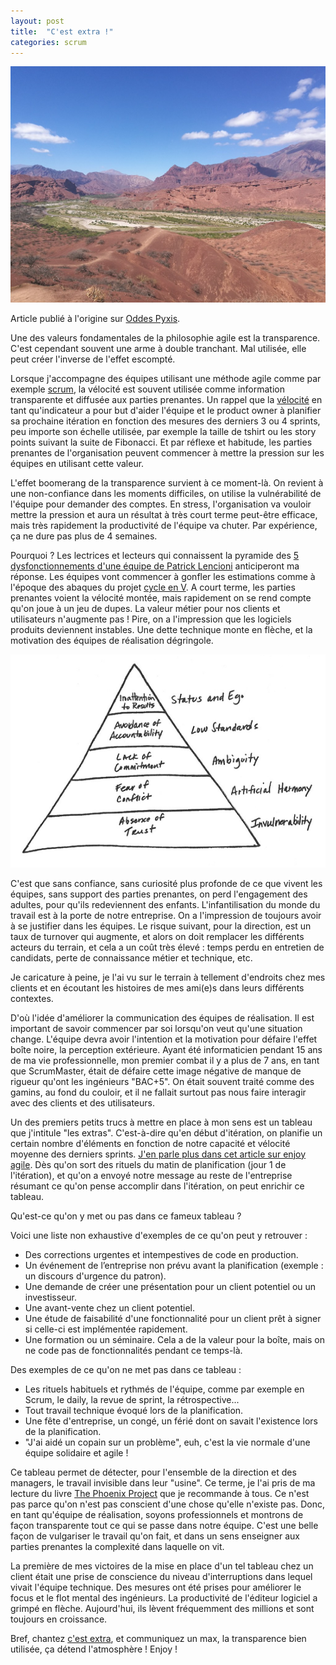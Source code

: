 ```yaml
---
layout: post
title:  "C'est extra !"
categories: scrum
---
```


<img src="/images/posts/cest-extra-header.jpg" class="img-floating-left-large" alt="Transparence sur le nord ouest argentin" />

Article publié à l'origine sur <a href="http://www.oddes-pyxis.com/cest-extra/" target="_oddes_pyxis">Oddes Pyxis</a>.

Une des valeurs fondamentales de la philosophie agile est la transparence. C'est cependant souvent une arme à double tranchant. Mal utilisée, elle peut créer l'inverse de l'effet escompté. 

Lorsque j'accompagne des équipes utilisant une méthode agile comme par exemple <a href="https://www.scrumguides.org/docs/scrumguide/v2017/2017-Scrum-Guide-French.pdf" target="_scrumguide">scrum</a>, la vélocité est souvent utilisée comme information transparente et diffusée aux parties prenantes. Un rappel que la <a href="https://savoiragile.com/2015/02/12/la-velocite-une-mesure-utile/" target="_savoiragilevelo">vélocité</a> en tant qu'indicateur a pour but d'aider l'équipe et le product owner à planifier sa prochaine itération en fonction des mesures des derniers 3 ou 4 sprints, peu importe son échelle utilisée, par exemple la taille de tshirt ou les story points suivant la suite de Fibonacci. Et par réflexe et habitude, les parties prenantes de l'organisation peuvent commencer à mettre la pression sur les équipes en utilisant cette valeur.  

<!--more-->
  
L'effet boomerang de la transparence survient à ce moment-là. On revient à une non-confiance dans les moments difficiles, on utilise la vulnérabilité de l'équipe pour demander des comptes. En stress, l'organisation va vouloir mettre la pression et aura un résultat à très court terme peut-être efficace, mais très rapidement la productivité de l'équipe va chuter. Par expérience, ça ne dure pas plus de 4 semaines.

Pourquoi ? Les lectrices et lecteurs qui connaissent la pyramide des <a href="https://www.goodreads.com/book/show/21343.The_Five_Dysfunctions_of_a_Team" targer="_fivedysfunctions">5 dysfonctionnements d'une équipe de Patrick Lencioni</a> anticiperont ma réponse. Les équipes vont commencer à gonfler les estimations comme à l'époque des abaques du projet <a href="https://fr.wikipedia.org/wiki/Cycle_en_V" target="_cycleenV">cycle en V</a>. A court terme, les parties prenantes voient la vélocité montée, mais rapidement on se rend compte qu'on joue à un jeu de dupes. La valeur métier pour nos clients et utilisateurs n'augmente pas ! Pire, on a l'impression que les logiciels produits deviennent instables. Une dette technique monte en flèche, et la motivation des équipes de réalisation dégringole. 

<a href="/images/posts/five_dysfunctions.gif" target="_5DT"><img src="/images/posts/five_dysfunctions.gif" class="img-floating-left-large" alt="Pyramide 5 dysfunctions of a team" /></a>

C'est que sans confiance, sans curiosité plus profonde de ce que vivent les équipes, sans support des parties prenantes, on perd l'engagement des adultes, pour qu'ils redeviennent des enfants. L'infantilisation du monde du travail est à la porte de notre entreprise. On a l'impression de toujours avoir à se justifier dans les équipes. Le risque suivant, pour la direction, est un taux de turnover qui augmente, et alors on doit remplacer les différents acteurs du terrain, et cela a un coût très élevé : temps perdu en entretien de candidats, perte de connaissance métier et technique, etc.

Je caricature à peine, je l'ai vu sur le terrain à tellement d'endroits chez mes clients et en écoutant les histoires de mes ami(e)s dans leurs différents contextes.

D'où l'idée d'améliorer la communication des équipes de réalisation. Il est important de savoir commencer par soi lorsqu'on veut qu'une situation change. L'équipe devra avoir l'intention et la motivation pour défaire l'effet boîte noire, la perception extérieure. Ayant été informaticien pendant 15 ans de ma vie professionnelle, mon premier combat il y a plus de 7 ans, en tant que ScrumMaster, était de défaire cette image négative de manque de rigueur qu'ont les ingénieurs "BAC+5". On était souvent traité comme des gamins, au fond du couloir, et il ne fallait surtout pas nous faire interagir avec des clients et des utilisateurs.

Un des premiers petits trucs à mettre en place à mon sens est un tableau que j'intitule "les extras". C'est-à-dire qu'en début d'itération, on planifie un certain nombre d'éléments en fonction de notre capacité et vélocité moyenne des derniers sprints. <a href="https://alexthib.github.io/scrum/scrum-elements-d-un-lancement-sprint/" target="lancementsprintenjoy">J'en parle plus dans cet article sur enjoy agile</a>. Dès qu'on sort des rituels du matin de planification (jour 1 de l'itération), et qu'on a envoyé notre message au reste de l'entreprise résumant ce qu'on pense accomplir dans l'itération, on peut enrichir ce tableau. 

Qu'est-ce qu'on y met ou pas dans ce fameux tableau ? 

Voici une liste non exhaustive d'exemples de ce qu'on peut y retrouver :
- Des corrections urgentes et intempestives de code en production.
- Un événement de l’entreprise non prévu avant la planification (exemple : un discours d'urgence du patron).
- Une demande de créer une présentation pour un client potentiel ou un investisseur.
- Une avant-vente chez un client potentiel.
- Une étude de faisabilité d'une fonctionnalité pour un client prêt à signer si celle-ci est implémentée rapidement.
- Une formation ou un séminaire. Cela a de la valeur pour la boîte, mais on ne code pas de fonctionnalités pendant ce temps-là.

Des exemples de ce qu'on ne met pas dans ce tableau :
- Les rituels habituels et rythmés de l'équipe, comme par exemple en Scrum, le daily, la revue de sprint, la rétrospective...
- Tout travail technique évoqué lors de la planification.
- Une fête d'entreprise, un congé, un férié dont on savait l'existence lors de la planification.
- "J'ai aidé un copain sur un problème", euh, c'est la vie normale d'une équipe solidaire et agile !

Ce tableau permet de détecter, pour l'ensemble de la direction et des managers, le travail invisible dans leur "usine". Ce terme, je l'ai pris de ma lecture du livre <a href="https://www.goodreads.com/book/show/17255186-the-phoenix-project" target="_tpp">The Phoenix Project</a> que je recommande à tous. Ce n'est pas parce qu'on n'est pas conscient d'une chose qu'elle n'existe pas. Donc, en tant qu'équipe de réalisation, soyons professionnels et montrons de façon transparente tout ce qui se passe dans notre équipe. C'est une belle façon de vulgariser le travail qu'on fait, et dans un sens enseigner aux parties prenantes la complexité dans laquelle on vit. 

La première de mes victoires de la mise en place d'un tel tableau chez un client était une prise de conscience du niveau d'interruptions dans lequel vivait l'équipe technique. Des mesures ont été prises pour améliorer le focus et le flot mental des ingénieurs. La productivité de l'éditeur logiciel a grimpé en flèche. Aujourd'hui, ils lèvent fréquemment des millions et sont toujours en croissance.

Bref, chantez <a href="https://www.youtube.com/watch?v=MjlkYxP2OLg" target="_cestextra">c'est extra</a>, et communiquez un max, la transparence bien utilisée, ça détend l'atmosphère ! Enjoy !
  